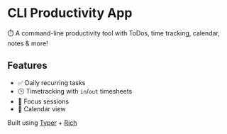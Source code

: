 # CLI Productivity App

⏱️ A command-line productivity tool with ToDos, time tracking, calendar, notes & more!

## Features
- ✅ Daily recurring tasks
- 🕒 Timetracking with `in`/`out` timesheets
- 🔁 Focus sessions
- 📆 Calendar view

Built using [Typer](https://typer.tiangolo.com/) + [Rich](https://rich.readthedocs.io/)
